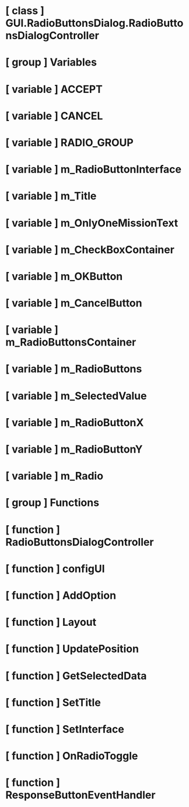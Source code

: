 # [ class ] GUI.RadioButtonsDialog.RadioButtonsDialogController

# [ group ] Variables

# [ variable ] ACCEPT

# [ variable ] CANCEL

# [ variable ] RADIO_GROUP

# [ variable ] m_RadioButtonInterface

# [ variable ] m_Title

# [ variable ] m_OnlyOneMissionText

# [ variable ] m_CheckBoxContainer

# [ variable ] m_OKButton

# [ variable ] m_CancelButton

# [ variable ] m_RadioButtonsContainer

# [ variable ] m_RadioButtons

# [ variable ] m_SelectedValue

# [ variable ] m_RadioButtonX

# [ variable ] m_RadioButtonY

# [ variable ] m_Radio

# [ group ] Functions

# [ function ] RadioButtonsDialogController

# [ function ] configUI

# [ function ] AddOption

# [ function ] Layout

# [ function ] UpdatePosition

# [ function ] GetSelectedData

# [ function ] SetTitle

# [ function ] SetInterface

# [ function ] OnRadioToggle

# [ function ] ResponseButtonEventHandler

